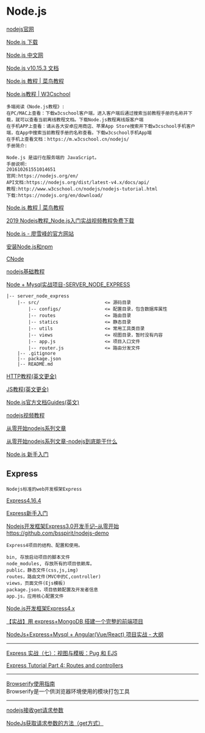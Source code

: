 Node.js
===

[nodejs官网](https://nodejs.org/en/)  

[Node.js 下载](http://nodejs.cn/download/)  

[Node.js 中文网](http://nodejs.cn/)  

[Node.js v10.15.3 文档](http://nodejs.cn/api/)  

[Node.js 教程 | 菜鸟教程](http://www.runoob.com/nodejs/nodejs-tutorial.html)  

[Node.js教程 | W3Cschool](https://www.w3cschool.cn/nodejs/)  
~~~
多端阅读《Node.js教程》:
在PC/MAC上查看：下载w3cschool客户端，进入客户端后通过搜索当前教程手册的名称并下载，就可以查看当前离线教程文档。下载Node.js教程离线版客户端
在手机APP上查看：请从各大安卓应用商店、苹果App Store搜索并下载w3cschool手机客户端，在App中搜索当前教程手册的名称查看。下载w3cschool手机App端
在手机上查看文档：https://m.w3cschool.cn/nodejs/
手册简介:

Node.js 是运行在服务端的 JavaScript。
手册说明:
201610261551014651
官网:https://nodejs.org/en/
API文档:https://nodejs.org/dist/latest-v4.x/docs/api/
教程:http://www.w3cschool.cn/nodejs/nodejs-tutorial.html
下载:https://nodejs.org/en/download/
~~~

[Node.js 教程 | 菜鸟教程](http://www.runoob.com/nodejs/nodejs-tutorial.html)  

[2019 Nodejs教程_Node.js入门实战视频教程免费下载](https://www.itying.com/category-83-b0.html)  

[Node.js - 廖雪峰的官方网站](https://www.liaoxuefeng.com/wiki/001434446689867b27157e896e74d51a89c25cc8b43bdb3000/001434501245426ad4b91f2b880464ba876a8e3043fc8ef000)  

[安装Node.js和npm](https://www.liaoxuefeng.com/wiki/001434446689867b27157e896e74d51a89c25cc8b43bdb3000/00143450141843488beddae2a1044cab5acb5125baf0882000)  

[CNode](https://cnodejs.org/)  

[nodejs基础教程](https://www.geekjc.com/ebook/detail/5b9f65ce0f510f6ae689bccd/1537172650925)  

[ Node + Mysql实战项目-SERVER_NODE_EXPRESS](https://github.com/dkvirus/py-novel/tree/master/server_node_express)  
~~~
|-- server_node_express
    |-- src/                        <= 源码目录
        |-- configs/                <= 配置目录，包含数据库属性
        |-- routes                  <= 路由目录
        |-- statics                 <= 静态目录
        |-- utils                   <= 常用工具类目录
        |-- views                   <= 视图目录，暂时没有内容
        |-- app.js                  <= 项目入口文件
        |-- router.js               <= 路由分发文件
    |-- .gitignore
    |-- package.json
    |-- README.md
~~~

[HTTP教程(英文更全)](https://developer.mozilla.org/zh-CN/docs/Web/HTTP)  

[JS教程(英文更全)](https://developer.mozilla.org/zh-CN/docs/Web/JavaScript)  

[Node.js官方文档Guides(英文)](https://nodejs.org/en/docs/guides/)  

[nodejs视频教程](https://www.sucaihuo.com/video/224-0-0)  


[从零开始nodejs系列文章](http://blog.fens.me/series-nodejs/)  

[从零开始nodejs系列文章-nodejs到底能干什么](https://blog.csdn.net/weixin_39214481/article/details/82023696)  

[Node.js 新手入门](http://cnodejs.org/getstart)


Express
---

~~~
Nodejs标准的web开发框架Express
~~~

[Express4.16.4](http://expressjs.com/)  

[Express新手入门](http://www.expressjs.com.cn/)  

[Nodejs开发框架Express3.0开发手记–从零开始](http://blog.fens.me/nodejs-express3/)  
https://github.com/bsspirit/nodejs-demo  
~~~
Express4项目的结构、配置和使用。

bin, 存放启动项目的脚本文件
node_modules, 存放所有的项目依赖库。
public，静态文件(css,js,img)
routes，路由文件(MVC中的C,controller)
views，页面文件(Ejs模板)
package.json，项目依赖配置及开发者信息
app.js，应用核心配置文件
~~~


[Node.js开发框架Express4.x](http://blog.fens.me/nodejs-express4/)  

[【实战】用 express+MongoDB 搭建一个完整的前端项目](https://segmentfault.com/a/1190000015866331)  

[NodeJs+Express+Mysql + Angular(Vue/React) 项目实战 - 大纲](https://segmentfault.com/a/1190000018005152)  

------------

[Express 实战（七）：视图与模板：Pug 和 EJS](https://segmentfault.com/a/1190000010820999)  

[Express Tutorial Part 4: Routes and controllers](https://developer.mozilla.org/en-US/docs/Learn/Server-side/Express_Nodejs/routes)  

--------------------------

[Browserify使用指南](http://www.mamicode.com/info-detail-1850314.html)  
Browserify是一个供浏览器环境使用的模块打包工具  

----------------------

[nodejs接收get请求参数](https://blog.csdn.net/u013263917/article/details/78682251)  

[NodeJs获取请求参数的方法（get方式）](https://blog.csdn.net/cherishSpring/article/details/51443426)  







